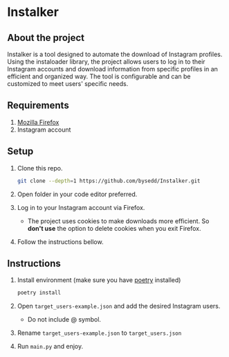 # Instalker

## About the project

Instalker is a tool designed to automate the download of Instagram profiles.
Using the instaloader library, the project allows users to log in to their Instagram accounts and download information from specific profiles in an efficient and organized way.
The tool is configurable and can be customized to meet users' specific needs.

## Requirements

1. [Mozilla Firefox](https://www.mozilla.org/pt-BR/firefox/new/)
2. Instagram account

## Setup

1. Clone this repo.

    ```bash
    git clone --depth=1 https://github.com/bysedd/Instalker.git
    ```

2. Open folder in your code editor preferred.
3. Log in to your Instagram account via Firefox.
    * The project uses cookies to make downloads more efficient. So **don't use** the option to delete cookies when you exit Firefox.
4. Follow the instructions bellow.

## Instructions

1. Install environment (make sure you have [poetry](https://python-poetry.org/docs/#installation) installed)

    ```bash
    poetry install
    ```

2. Open `target_users-example.json` and add the desired Instagram users.
    * Do not include @ symbol.
3. Rename `target_users-example.json` to `target_users.json`
4. Run `main.py` and enjoy.
